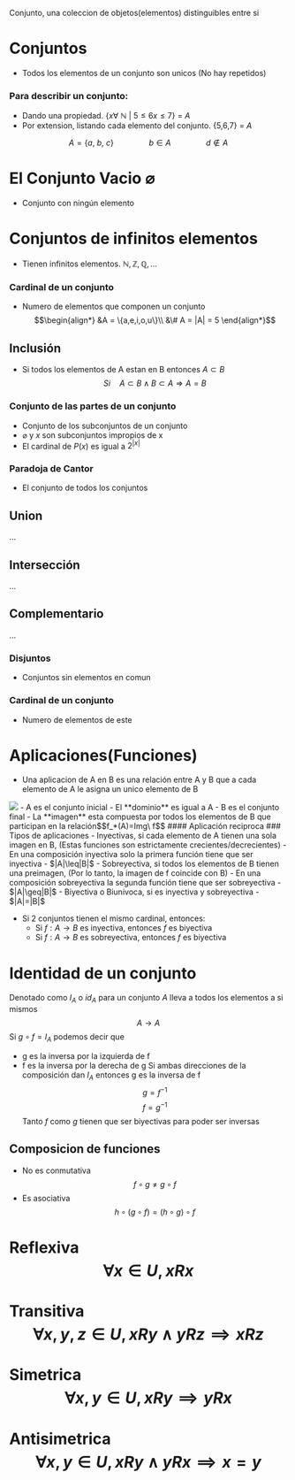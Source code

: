 Conjunto, una coleccion de objetos(elementos) distinguibles entre si
# Conjuntos
- Todos los elementos de un conjunto son unicos (No hay repetidos)

### Para describir un conjunto: 
- Dando una propiedad. {$x\forall\ \mathbb{N}\ |\ 5\leq6 x\leq 7$} = $A$
- Por extension, listando cada elemento del conjunto. {5,6,7} = $A$


$$A = \{a,\ b,\ c\}\qquad\qquad b\in A\qquad\qquad d\notin A$$

# El Conjunto Vacio $\varnothing$
- Conjunto con ningún elemento

# Conjuntos de infinitos elementos
- Tienen infinitos elementos. $\mathbb{N, Z, Q, ...}$

### Cardinal de un conjunto
- Numero de elementos que componen un conjunto
$$\begin{align*}
&A = \{a,e,i,o,u\}\\
&\# A = |A| = 5
\end{align*}$$

## Inclusión
- Si todos los elementos de A estan en B entonces $A\subset B$
$$Si\quad A\subset B\wedge B\subset A\Rightarrow A = B$$
### Conjunto de las partes de un conjunto
- Conjunto de los subconjuntos de un conjunto
- $\varnothing$ y $x$ son subconjuntos impropios de x
- El cardinal de $P(x)$ es igual a $2^{|x|}$

### Paradoja de Cantor
- El conjunto de todos los conjuntos

## Union
...
## Intersección
...
## Complementario
...
### Disjuntos
- Conjuntos sin elementos en comun
### Cardinal de un conjunto
- Numero de elementos de este

# Aplicaciones(Funciones)
- Una aplicacion de A en B es una relación entre A y B que a cada elemento de A le asigna un unico elemento de B
<img class="center" src="https://encrypted-tbn0.gstatic.com/images?q=tbn:ANd9GcTmh9weRW5LLLXRq67aDEGqgU9s1M6OGD8uog&usqp=CAU">
- A es el conjunto inicial
- El **dominio** es igual a A
- B es el conjunto final
- La **imagen** esta compuesta por todos los elementos de B que participan en la relación$$f_*(A)=Img\ f$$
#### Aplicación reciproca
### Tipos de aplicaciones
- Inyectivas, si cada elemento de A tienen una sola imagen en B, (Estas funciones son estrictamente crecientes/decrecientes)
	- En una composición inyectiva solo la primera función tiene que ser inyectiva
	- $|A|\leq|B|$
- Sobreyectiva, si todos los elementos de B tienen una preimagen, (Por lo tanto, la imagen de f coincide con B)
	- En una composición sobreyectiva la segunda función tiene que ser sobreyectiva
	- $|A|\geq|B|$
- Biyectiva o Biunivoca, si es inyectiva y sobreyectiva
	- $|A|=|B|$

- Si 2 conjuntos tienen el mismo cardinal, entonces: 
	- Si $f:A\to B$ es inyectiva, entonces $f$ es biyectiva
	- Si $f:A\to B$ es sobreyectiva, entonces $f$ es biyectiva 

# Identidad de un conjunto
Denotado como $I_A$ o $id_A$ para un conjunto $A$ lleva a todos los elementos a si mismos$$A\longrightarrow A$$
Si $g\circ f = I_A$ podemos decir que 
- g es la inversa por la izquierda de f
- f es la inversa por la derecha de g
Si ambas direcciones de la composición dan $I_A$ entonces g es la inversa de f$$g=f^{-1}$$$$f=g^{-1}$$
Tanto $f$ como $g$ tienen que ser biyectivas para poder ser inversas

## Composicion de funciones
- No es conmutativa $$f\circ g \neq g\circ f$$
- Es asociativa $$h\circ (g\circ f)=(h\circ g)\circ f$$











# Reflexiva $$\forall x \in U, x Rx$$

# Transitiva $$\forall x, y, z\in U, xRy\wedge yRz \implies xRz$$

# Simetrica $$\forall x, y\in U, xRy \implies yRx$$

# Antisimetrica $$\forall x, y \in U, xRy \wedge yRx \implies x = y$$